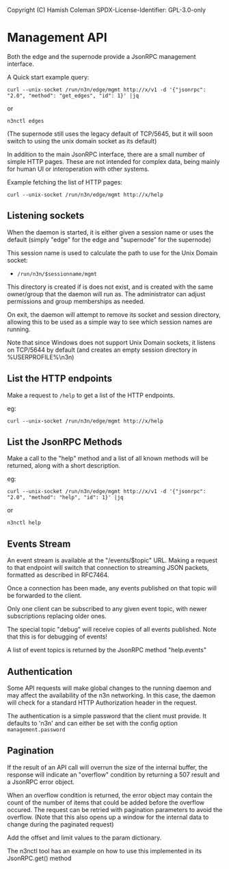 Copyright (C) Hamish Coleman
SPDX-License-Identifier: GPL-3.0-only

# Management API

Both the edge and the supernode provide a JsonRPC management interface.

A Quick start example query:
```
curl --unix-socket /run/n3n/edge/mgmt http://x/v1 -d '{"jsonrpc": "2.0", "method": "get_edges", "id": 1}' |jq
```
or
```
n3nctl edges
```

(The supernode still uses the legacy default of TCP/5645, but it will soon
switch to using the unix domain socket as its default)

In addition to the main JsonRPC interface, there are a small number of simple
HTTP pages.  These are not intended for complex data, being mainly for
human UI or interoperation with other systems.

Example fetching the list of HTTP pages:
```
curl --unix-socket /run/n3n/edge/mgmt http://x/help
```

## Listening sockets

When the daemon is started, it is either given a session name or uses the
default (simply "edge" for the edge and "supernode" for the supernode)

This session name is used to calculate the path to use for the Unix Domain
socket:

- `/run/n3n/$sessionname/mgmt`

This directory is created if is does not exist, and is created with the
same owner/group that the daemon will run as.  The administrator can adjust
permissions and group memberships as needed.

On exit, the daemon will attempt to remove its socket and session directory,
allowing this to be used as a simple way to see which session names are
running.

Note that since Windows does not support Unix Domain sockets, it listens on
TCP/5644 by default (and creates an empty session directory in
%USERPROFILE%\n3n)

## List the HTTP endpoints

Make a request to `/help` to get a list of the HTTP endpoints.

eg:
```
curl --unix-socket /run/n3n/edge/mgmt http://x/help
```

## List the JsonRPC Methods

Make a call to the "help" method and a list of all known methods will be
returned, along with a short description.

eg:
```
curl --unix-socket /run/n3n/edge/mgmt http://x/v1 -d '{"jsonrpc": "2.0", "method": "help", "id": 1}' |jq
```
or
```
n3nctl help
```

## Events Stream

An event stream is available at the "/events/$topic" URL.  Making a request
to that endpoint will switch that connection to streaming JSON packets,
formatted as described in RFC7464.

Once a connection has been made, any events published on that topic will be
forwarded to the client.

Only one client can be subscribed to any given event topic, with newer
subscriptions replacing older ones.

The special topic "debug" will receive copies of all events published.
Note that this is for debugging of events!

A list of event topics is returned by the JsonRPC method "help.events"

## Authentication

Some API requests will make global changes to the running daemon and may
affect the availability of the n3n networking.  In this case, the daemon
will check for a standard HTTP Authorization header in the request.

The authentication is a simple password that the client must provide. It
defaults to 'n3n' and can either be set with the config option
`management.password`

## Pagination

If the result of an API call will overrun the size of the internal buffer,
the response will indicate an "overflow" condition by returning a 507 result
and a JsonRPC error object.

When an overflow condition is returned, the error object may contain the
count of the number of items that could be added before the overflow occured.
The request can be retried with pagination parameters to avoid the overflow.
(Note that this also opens up a window for the internal data to change during
the paginated request)

Add the offset and limit values to the param dictionary.

The n3nctl tool has an example on how to use this implemented in its
JsonRPC.get() method
